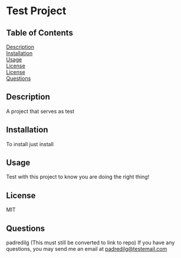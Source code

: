 # Test Project
  
## Table of Contents
[Description](#Description)</br>
[Installation](#Installation)</br>[Usage](#Usage)</br>[License](#License)</br>[License](#License)</br>[Questions](#Questions)

## Description
A project that serves as test

## Installation
To install just install

## Usage
Test with this project to know you are doing the right thing!


## License
MIT




## Questions
padredilg (This must still be converted to link to repo)
If you have any questions, you may send me an email at padredilg@testemail.com
